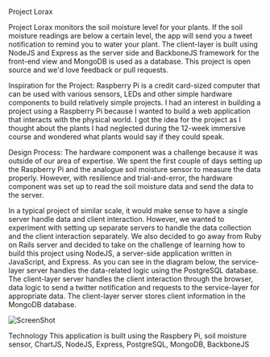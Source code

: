 Project Lorax

Project Lorax monitors the soil moisture level for your plants. If the soil moisture readings are below a certain level, the app will send you a tweet notification to remind you to water your plant. The client-layer is built using NodeJS and Express as the server side and BackboneJS framework for the front-end view and MongoDB is used as a database. This project is open source and we'd love feedback or pull requests.


Inspiration for the Project:
Raspberry Pi is a credit card-sized computer that can be used with various sensors, LEDs and other simple hardware components to build relatively simple projects. I had an interest in building a project using a Raspberry Pi because I wanted to build a web application that interacts with the physical world. 
I got the idea for the project as I thought about the plants I had neglected during the 12-week immersive course and wondered what plants would say if they could speak.

Design Process:
The hardware component was a challenge because it was outside of our area of expertise. We spent the first couple of days setting up the Raspberry Pi and the analogue soil moisture sensor to measure the data properly. However, with resilience and trial-and-error, the hardware component was set up to read the soil moisture data and send the data to the server. 


In a typical project of similar scale, it would make sense to have a single server handle data and client interaction. However, we wanted to experiment with setting up separate servers to handle the data collection and the client interaction separately. We also decided to go away from Ruby on Rails server and decided to take on the challenge of learning how to build this project using NodeJS, a server-side application written in JavaScript, and Express. 
As you can see in the diagram below, the service-layer server handles the data-related logic using the PostgreSQL database. The client-layer server handles the client interaction through the browser, data logic to send a twitter notification and requests to the service-layer for appropriate data. The client-layer server stores client information in the MongoDB database. 

![ScreenShot](http://i.imgur.com/DARkd14)

Technology
This application is built using the Raspbery Pi, soil moisture sensor, ChartJS, NodeJS, Express, PostgreSQL, MongoDB, BackboneJS

